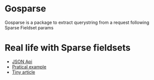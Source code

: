# Gosparse

Gosparse is a package to extract querystring from a request following Sparse
Fieldset params

# Real life with Sparse fieldsets

- [JSON Api](https://jsonapi.org/format/#fetching-sparse-fieldsets)
- [Pratical example](https://docs.commercelayer.io/core/sparse-fieldsets)
- [Tiny article](https://atendesigngroup.com/articles/json-api-getting-just-data-you-need-sparse-fieldsets)